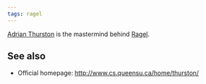 ```yaml
---
tags: ragel
---
```


[Adrian Thurston](/wiki/Adrian_Thurston) is the mastermind behind [Ragel](/wiki/Ragel).

## See also

-   Official homepage: <http://www.cs.queensu.ca/home/thurston/>

